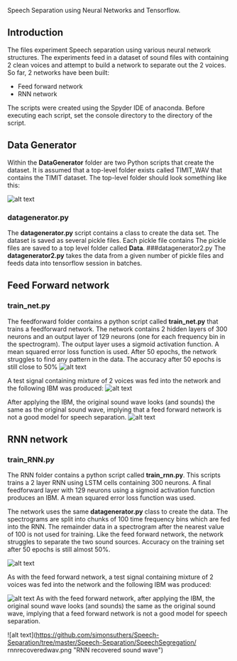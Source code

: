 Speech Separation using Neural Networks and Tensorflow.

## Introduction

The files experiment Speech separation using various neural network structures. The experiments feed in a dataset of sound files with containing 2 clean voices and attempt to build a network to separate out the 2 voices.
So far, 2 networks have been built:
* Feed forward network
* RNN network

The scripts were created using the Spyder IDE of anaconda. Before executing each script, set the console directory to the directory of the script.

## Data Generator

Within the **DataGenerator** folder are two Python scripts that create the dataset.
It is assumed that a top-level folder exists called TIMIT_WAV that contains the TIMIT dataset. The top-level folder should look something like this:

![alt text](https://github.com/simonsuthers/Speech-Separation/tree/master/Speech-Separation/Pictures/FolderStructure.png "Mixture signals")

### datagenerator.py
The **datagenerator.py** script contains a class to create the data set. The dataset is saved as several pickle files. Each pickle file contains 
The pickle files are saved to a top level folder called **Data**.
###datagenerator2.py
The **datagenerator2.py** takes the data from a given number of pickle files and feeds data into tensorflow session in batches. 

## Feed Forward network

### train_net.py

The feedforward folder contains a python script called **train_net.py** that trains a feedforward network. The network contains 2 hidden layers of 300 neurons and an output layer of 129 neurons (one for each frequency bin in the spectrogram). 
The output layer uses a sigmoid activation function. A mean squared error loss function is used.
After 50 epochs, the network struggles to find any pattern in the data. The accuracy after 50 epochs is still close to 50%
![alt text](https://github.com/simonsuthers/Speech-Separation/tree/master/Speech-Separation/SpeechSegregation/feedforwardaccuracy.png "Feedforward accuracy")

A test signal containing mixture of 2 voices was fed into the network and the following IBM was produced:
![alt text](https://github.com/simonsuthers/Speech-Separation/tree/master/Speech-Separation/SpeechSegregation/feedforwardibm.png "Feedforward ibm")

After applying the IBM, the original sound wave looks (and sounds) the same as the original sound wave, implying that a feed forward network is not a good model for speech separation.
![alt text](https://github.com/simonsuthers/Speech-Separation/tree/master/Speech-Separation/SpeechSegregation/feedforwardrecoveredwav.png "Feedforward recovered sound wave")

## RNN network

### train_RNN.py

The RNN folder contains a python script called **train_rnn.py**. This scripts trains a 2 layer RNN using LSTM cells containing 300 neurons. A final feedforward layer with 129 neurons using a sigmoid activation function produces an IBM. A mean squared error loss function was used.

The network uses the same **datagenerator.py** class to create the data. The spectrograms are split into chunks of 100 time frequency bins which are fed into the RNN. The remainder data in a spectrogram after the nearest value of 100 is not used for training. 
Like the feed forward network, the network struggles to separate the two sound sources. Accuracy on the training set after 50 epochs is still almost 50%.

![alt text](https://github.com/simonsuthers/Speech-Separation/tree/master/Speech-Separation/SpeechSegregation/rnnaccuracy.png "RNN accuracy")

As with the feed forward network, a test signal containing mixture of 2 voices was fed into the network and the following IBM was produced:

![alt text](https://github.com/simonsuthers/Speech-Separation/tree/master/Speech-Separation/SpeechSegregation/rnnibm.png "RNN ibm")
As with the feed forward network, after applying the IBM, the original sound wave looks (and sounds) the same as the original sound wave, implying that a feed forward network is not a good model for speech separation.

![alt text](https://github.com/simonsuthers/Speech-Separation/tree/master/Speech-Separation/SpeechSegregation/ rnnrecoveredwav.png "RNN recovered sound wave")

